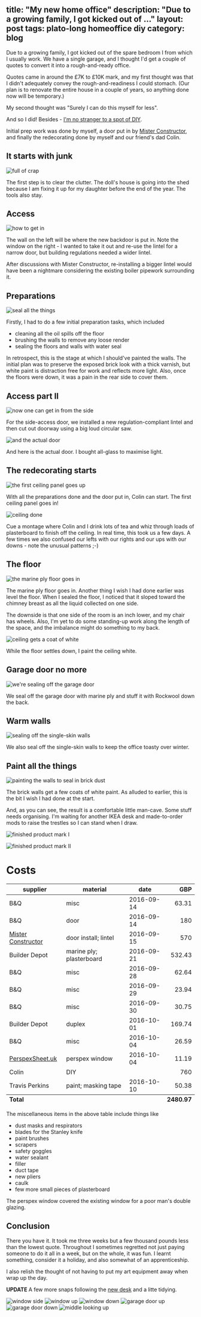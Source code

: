 title: "My new home office"
description: "Due to a growing family, I got kicked out of ..."
layout: post
tags: plato-long homeoffice diy
category: blog
---

Due to a growing family, I got kicked out of the spare bedroom I from which I usually work. We have a single garage, and I thought I'd get a couple of quotes to convert it into a rough-and-ready office.

Quotes came in around the £7K to £10K mark, and my first thought was that I didn't adequately convey the rough-and-readiness I could stomach. (Our plan is to renovate the entire house in a couple of years, so anything done now will be temporary.)

My second thought was "Surely I can do this myself for less". 

And so I did! Besides - [I'm no stranger to a spot of DIY](/tag/pits-to-palace/).

Initial prep work was done by myself, a door put in by [Mister Constructor](http://www.mister-constructor.co.uk/), and finally the redecorating done by myself and our friend's dad Colin.

## It starts with junk

![full of crap](assets/1garage-full-of-crap.jpg)

The first step is to clear the clutter. The doll's house is going into the shed because I am fixing it up for my daughter before the end of the year. The tools also stay.

## Access

![how to get in](assets/2garage-left-wall-door.jpg)

The wall on the left will be where the new backdoor is put in. Note the window on the right - I wanted to take it out and re-use the lintel for a narrow door, but building regulations needed a wider lintel. 

After discussions with Mister Constructor, re-installing a bigger lintel would have been a nightmare considering the existing boiler pipework surrounding it.

## Preparations

![seal all the things](assets/3garage-floor-and-wall-sealed.jpg)

Firstly, I had to do a few initial preparation tasks, which included

- cleaning all the oil spills off the floor
- brushing the walls to remove any loose render
- sealing the floors and walls with water seal

In retrospect, this is the stage at which I should've painted the walls. The initial plan was to preserve the exposed brick look with a thick varnish, but white paint is distraction free for work and reflects more light. Also, once the floors were down, it was a pain in the rear side to cover them.

## Access part II

![now one can get in from the side](assets/4garage-new-doorway-is-cut-out.jpg)

For the side-access door, we installed a new regulation-compliant lintel and then cut out doorway using a big loud circular saw. 

![and the actual door](assets/5garage-new-door-is-in.jpg)

And here is the actual door. I bought all-glass to maximise light.

## The redecorating starts

![the first ceiling panel goes up](assets/6garage-the-first-ceiling-panel-goes-up.jpg)

With all the preparations done and the door put in, Colin can start. The first ceiling panel goes in!

![ceiling done](assets/7garage-ceiling-done.jpg)

Cue a montage where Colin and I drink lots of tea and whiz through loads of plasterboard to finish off the ceiling. In real time, this took us a few days. A few times we also confused our lefts with our rights and our ups with our downs - note the unusual patterns ;-)

## The floor

![the marine ply floor goes in](assets/8garage-marine-ply-floor-going-in.jpg)

The marine ply floor goes in. Another thing I wish I had done earlier was level the floor. When I sealed the floor, I noticed that it sloped toward the chimney breast as all the liquid collected on one side.

The downside is that one side of the room is an inch lower, and my chair has wheels. Also, I'm yet to do some standing-up work along the length of the space, and the imbalance might do something to my back.

![ceiling gets a coat of white](assets/9garage-while-the-floor-settles-I-paint-the-ceiling.jpg)

While the floor settles down, I paint the ceiling white.

## Garage door no more

![we're sealing off the garage door](assets/10garage-sealing-off-garage-door.jpg)

We seal off the garage door with marine ply and stuff it with Rockwool down the back.

## Warm walls

![sealing off the single-skin walls](assets/11garage-insulating-single-skin-walls.jpg)

We also seal off the single-skin walls to keep the office toasty over winter.

## Paint all the things

![painting the walls to seal in brick dust](assets/12-walls-painted-so-less-dust.jpg)

The brick walls get a few coats of white paint. As alluded to earlier, this is the bit I wish I had done at the start.

And, as you can see, the result is a comfortable little man-cave. Some stuff needs organising. I'm waiting for another IKEA desk and made-to-order mods to raise the trestles so I can stand when I draw. 

![finished product mark I](assets/13finished1.jpg)

![finished product mark II](assets/14finished1.jpg)

# Costs


<table class="table table-bordered table-hover table-condensed">
<thead>
<tr>
<th>supplier</th>
<th>material</th>
<th>date</th>
<th align="right">GBP</th>
</tr>
</thead>
<tbody>
<tr>
<td>B&amp;Q</td>
<td>misc</td>
<td>2016-09-14</td>
<td align="right">63.31</td>
</tr>
<tr>
<td>B&amp;Q</td>
<td>door</td>
<td>2016-09-14</td>
<td align="right">180</td>
</tr>
<tr>
<td><a href="http://www.mister-constructor.co.uk/">Mister Constructor</a></td>
<td>door install; lintel</td>
<td>2016-09-15</td>
<td align="right">570</td>
</tr>
<tr>
<td>Builder Depot</td>
<td>marine ply; plasterboard</td>
<td>2016-09-21</td>
<td align="right">532.43</td>
</tr>
<tr>
<td>B&amp;Q</td>
<td>misc</td>
<td>2016-09-28</td>
<td align="right">62.64</td>
</tr>
<tr>
<td>B&amp;Q</td>
<td>misc</td>
<td>2016-09-29</td>
<td align="right">23.94</td>
</tr>
<tr>
<td>B&amp;Q</td>
<td>misc</td>
<td>2016-09-30</td>
<td align="right">30.75</td>
</tr>
<tr>
<td>Builder Depot</td>
<td>duplex</td>
<td>2016-10-01</td>
<td align="right">169.74</td>
</tr>
<tr>
<td>B&amp;Q</td>
<td>misc</td>
<td>2016-10-04</td>
<td align="right">26.59</td>
</tr>
<tr>
<td><a href="http://www.perspexsheet.uk/">PerspexSheet.uk</a></td>
<td>perspex window</td>
<td>2016-10-04</td>
<td align="right">11.19</td>
</tr>
<tr>
<td>Colin</td>
<td>DIY</td>
<td> </td>
<td align="right">760</td>
</tr>
<tr>
<td>Travis Perkins</td>
<td>paint; masking tape</td>
<td>2016-10-10</td>
<td align="right">50.38</td>
</tr>
</tbody>
<tfoot>
<tr>
<td colspan="3"><strong>Total</strong></td>
<td align="right"><strong>2480.97</strong></td>
</table>

The miscellaneous items in the above table include things like

- dust masks and respirators
- blades for the Stanley knife
- paint brushes
- scrapers
- safety goggles
- water sealant
- filler
- duct tape
- new pliers
- caulk
- few more small pieces of plasterboard

The perspex window covered the existing window for a poor man's double glazing.

## Conclusion

There you have it. It took me three weeks but a few thousand pounds less than the lowest quote. Throughout I sometimes regretted not just paying someone to do it all in a week, but on the whole, it was fun. I learnt something, consider it a holiday, and also somewhat of an apprenticeship.

I also relish the thought of not having to put my art equipment away when wrap up the day.

**UPDATE** A few more snaps following the [new desk](/2016/11/20/my-new-85-standing-desk/) and a litte tidying.

![window side](assets/complete-1.jpg)
![window up](assets/window-above.jpg)
![window down](assets/window-below.jpg)
![garage door up](assets/sealed-above.jpg)
![garage door down](assets/sealed-below.jpg)
![middle looking up](assets/middle.jpg)



